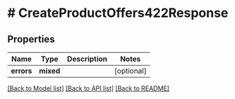 # # CreateProductOffers422Response

## Properties

Name | Type | Description | Notes
------------ | ------------- | ------------- | -------------
**errors** | **mixed** |  | [optional]

[[Back to Model list]](../../README.md#models) [[Back to API list]](../../README.md#endpoints) [[Back to README]](../../README.md)
